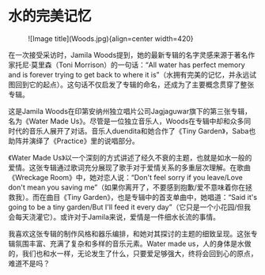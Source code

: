 # 水的完美记忆

<figure markdown>
  ![Image title](Woods.jpg){align=center width=420}
</figure>

在一次接受采访时，Jamila Woods提到，她的最新专辑的名字灵感来源于著名作家托尼·莫里森（Toni Morrison）的一句话：“All water has perfect memory and is forever trying to get back to where it is”（水拥有完美的记忆，并永远试图回到它的起点）。这句话不仅启发了专辑的命名，还成为了主要概念贯穿了整张专辑。

这是Jamila Woods在印第安纳州独立唱片公司Jagjaguwar旗下的第三张专辑，名为《Water Made Us》。尽管是一位独立音乐人，Woods在专辑中却和众多同时代的音乐人展开了对话。音乐人duendita和她合作了《Tiny Garden》，Saba也助阵并演绎了《Practice》里的说唱部分。

《Water Made Us》以一个深刻的方式讲述了经久不衰的主题，也就是如水一般的爱情。这张专辑通过歌词充分展现了歌手对于爱情关系的多重层次理解。在歌曲《Wreckage Room》中，她对恋人说：“Don't feel sorry if you leave/Love don't mean you saving me”（如果你离开了，不要感到抱歉/爱不意味着你在拯救我）。而在曲目《Tiny Garden》，也是专辑中的首支单曲中，她唱道：“Said it's going to be a tiny garden/But I'll feed it every day”（它只是一个小花园/但我会每天浇灌它）。或许对于Jamila来说，爱情是一件细水长流的事情。

我喜欢这张专辑的制作风格和器乐编排，和她对其探讨的主题的细致呈现。这张专辑氛围丰富、充满了复杂和多样的音乐元素。Water made us，人的身体是水做的，我们也和水一样，无论发生了什么，只要爱足够强大，终将会回到心的原点，难道不是吗？
